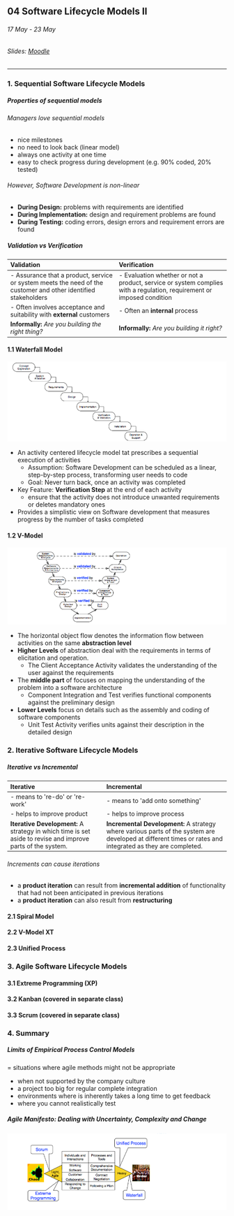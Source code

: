 ## 04 Software Lifecycle Models II

###### 17 May - 23 May

###### Slides: [Moodle](https://www.moodle.tum.de/mod/resource/view.php?id=582868)

---

### 1. Sequential Software Lifecycle Models

##### Properties of sequential models

###### Managers love sequential models

* nice milestones
* no need to look back \(linear model\)
* always one activity at one time
* easy to check progress during development \(e.g. 90% coded, 20% tested\)

###### However, Software Development is non-linear

* **During Design:** problems with requirements are identified
* **During Implementation:** design and requirement problems are found
* **During Testing:** coding errors, design errors and requirement errors are found

##### Validation vs Verification

| **Validation** | Verification |
| :--- | :--- |
| - Assurance that a product, service or system meets the need of the customer and other identified stakeholders | - Evaluation whether or not a product, service or system complies with a regulation, requirement or imposed condition |
| - Often involves acceptance and suitability with **external** customers | - Often an **internal** process |
| **Informally:** _Are you building the right thing?_ | **Informally:** _Are you building it right?_ |

#### 1.1 Waterfall Model

![](/assets/waterfall_model.png)

* An activity centered lifecycle model tat prescribes a sequential execution of activities
  * Assumption: Software Development can be scheduled as a linear, step-by-step process, transforming user needs to code
  * Goal: Never turn back, once an activity was completed
* Key Feature: **Verification Step** at the end of each activity
  * ensure that the activity does not introduce unwanted requirements or deletes mandatory ones
* Provides a simplistic view on Software development that measures progress by the number of tasks completed

#### 1.2 V-Model

![](/assets/v_model.png)

* The horizontal object flow denotes the information flow between activities on the same **abstraction level**
* **Higher Levels** of abstraction deal with the requirements in terms of elicitation and operation. 
  * The Client Acceptance Activity validates the understanding of the user against the requirements
* The **middle part** of focuses on mapping the understanding of the problem into a software architecture
  * Component Integration and Test verifies functional components against the preliminary design
* **Lower Levels** focus on details such as the assembly and coding of software components
  * Unit Test Activity verifies units against their description in the detailed design

### 2. Iterative Software Lifecycle Models

##### Iterative vs Incremental

| **Iterative** | Incremental |
| :--- | :--- |
| - means to 're-do' or 're-work' | - means to 'add onto something' |
| - helps to improve product | - helps to improve process |
| **Iterative Development:** A strategy in which time is set aside to revise and improve parts of the system. | **Incremental Development:** A strategy where various parts of the system are developed at different times or rates and integrated as they are completed. |

###### Increments can cause iterations

* a **product iteration** can result from **incremental addition** of functionality that had not been anticipated in previous iterations
* a **product iteration** can also result from **restructuring**

#### 2.1 Spiral Model

#### 2.2 V-Model XT

#### 2.3 Unified Process

### 3. Agile Software Lifecycle Models

#### 3.1 Extreme Programming \(XP\)

#### 3.2 Kanban \(covered in separate class\)

#### 3.3 Scrum \(covered in separate class\)

### 4. Summary

##### Limits of Empirical Process Control Models

= situations where agile methods might not be appropriate

* when not supported by the company culture
* a project too big for regular complete integration
* environments where is inherently takes a long time to get feedback
* where you cannot realistically test

##### Agile Manifesto: Dealing with Uncertainty, Complexity and Change

![](/assets/agile_manifesto.png)

